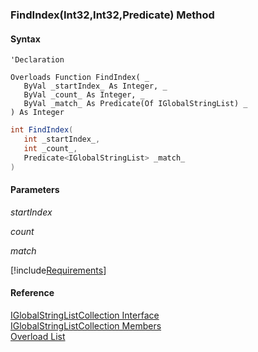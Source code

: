 ﻿### FindIndex(Int32,Int32,Predicate<IGlobalStringList>) Method

#### Syntax

```vbnet
'Declaration

Overloads Function FindIndex( _
   ByVal _startIndex_ As Integer, _
   ByVal _count_ As Integer, _
   ByVal _match_ As Predicate(Of IGlobalStringList) _
) As Integer
```

```csharp
int FindIndex( 
   int _startIndex_,
   int _count_,
   Predicate<IGlobalStringList> _match_
)
```

#### Parameters

_startIndex_

_count_

_match_

[!include[Requirements](../partials/requirements.md)]

#### Reference

[IGlobalStringListCollection Interface](fcSDK~FChoice.Foundation.Clarify.DataObjects.IGlobalStringListCollection.md)  
[IGlobalStringListCollection Members](fcSDK~FChoice.Foundation.Clarify.DataObjects.IGlobalStringListCollection_members.md)  
[Overload List](fcSDK~FChoice.Foundation.Clarify.DataObjects.IGlobalStringListCollection~FindIndex.md)